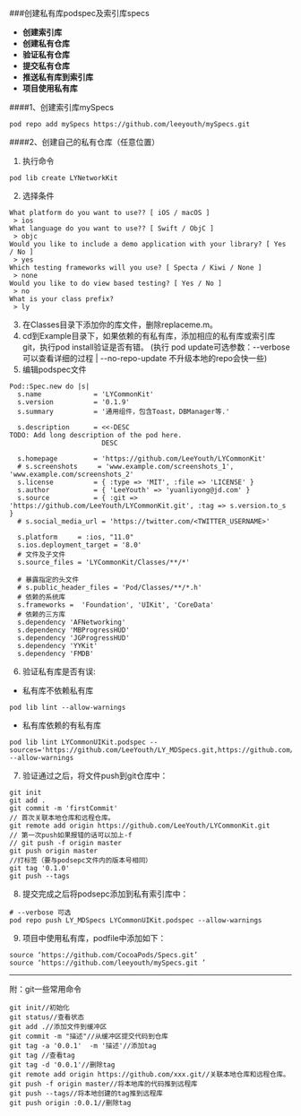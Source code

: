 ###创建私有库podspec及索引库specs
- **创建索引库**
- **创建私有仓库**
- **验证私有仓库**
- **提交私有仓库**
- **推送私有库到索引库**
- **项目使用私有库**

####1、创建索引库mySpecs
```
pod repo add mySpecs https://github.com/leeyouth/mySpecs.git 
```
####2、创建自己的私有仓库（任意位置）
1. 执行命令
```
pod lib create LYNetworkKit
```
2. 选择条件
```
What platform do you want to use?? [ iOS / macOS ]
 > ios
What language do you want to use?? [ Swift / ObjC ]
 > objc
Would you like to include a demo application with your library? [ Yes / No ]
 > yes
Which testing frameworks will you use? [ Specta / Kiwi / None ]
 > none
Would you like to do view based testing? [ Yes / No ]
 > no
What is your class prefix?
 > ly
```
3. 在Classes目录下添加你的库文件，删除replaceme.m。
4. cd到Example目录下，如果依赖的有私有库，添加相应的私有库或索引库git，执行pod install验证是否有错。 (执行 pod update可选参数：--verbose 可以查看详细的过程 | --no-repo-update 不升级本地的repo会快一些)
5. 编辑podspec文件
```
Pod::Spec.new do |s|
  s.name             = 'LYCommonKit'
  s.version          = '0.1.9'
  s.summary          = '通用组件，包含Toast，DBManager等.'

  s.description      = <<-DESC
TODO: Add long description of the pod here.
                       DESC

  s.homepage         = 'https://github.com/LeeYouth/LYCommonKit'
  # s.screenshots     = 'www.example.com/screenshots_1', 'www.example.com/screenshots_2'
  s.license          = { :type => 'MIT', :file => 'LICENSE' }
  s.author           = { 'LeeYouth' => 'yuanliyong@jd.com' }
  s.source           = { :git => 'https://github.com/LeeYouth/LYCommonKit.git', :tag => s.version.to_s }
  # s.social_media_url = 'https://twitter.com/<TWITTER_USERNAME>'

  s.platform     = :ios, "11.0"
  s.ios.deployment_target = '8.0'
  # 文件及子文件
  s.source_files = 'LYCommonKit/Classes/**/*'

  # 暴露指定的头文件
  # s.public_header_files = 'Pod/Classes/**/*.h'
  # 依赖的系统库
  s.frameworks =  'Foundation', 'UIKit', 'CoreData'
  # 依赖的三方库
  s.dependency 'AFNetworking'
  s.dependency 'MBProgressHUD'
  s.dependency 'JGProgressHUD'
  s.dependency 'YYKit'
  s.dependency 'FMDB'
```

6.  验证私有库是否有误:

- 私有库不依赖私有库

```
pod lib lint --allow-warnings
```
- 私有库依赖的有私有库
```
pod lib lint LYCommonUIKit.podspec --sources='https://github.com/LeeYouth/LY_MDSpecs.git,https://github.com/CocoaPods/Specs.git'  --allow-warnings
```
7. 验证通过之后，将文件push到git仓库中：
```
git init
git add .
git commit -m 'firstCommit'
// 首次关联本地仓库和远程仓库。
git remote add origin https://github.com/LeeYouth/LYCommonKit.git
// 第一次push如果报错的话可以加上-f
// git push -f origin master
git push origin master
//打标签（要与podsepc文件内的版本号相同）
git tag '0.1.0'
git push --tags
```
8. 提交完成之后将podsepc添加到私有索引库中：
```
# --verbose 可选
pod repo push LY_MDSpecs LYCommonUIKit.podspec --allow-warnings
```

9. 项目中使用私有库，podfile中添加如下：
```
source ‘https://github.com/CocoaPods/Specs.git’
source ‘https://github.com/leeyouth/mySpecs.git ’
```

---------
附：git一些常用命令
```
git init//初始化
git status//查看状态
git add .//添加文件到缓冲区
git commit -m "描述"//从缓冲区提交代码到仓库
git tag -a '0.0.1'  -m '描述'//添加tag
git tag //查看tag
git tag -d '0.0.1'//删除tag
git remote add origin https://github.com/xxx.git//关联本地仓库和远程仓库。
git push -f origin master//将本地库的代码推到远程库
git push --tags//将本地创建的tag推到远程库
git push origin :0.0.1//删除tag
```



